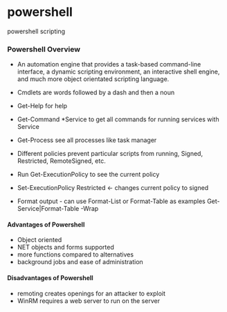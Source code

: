 # powershell

powershell scripting

### Powershell Overview

- An automation engine that provides a task-based command-line interface, a dynamic scripting environment, an interactive shell engine, and much more object orientated scripting language.

- Cmdlets are words followed by a dash and then a noun

- Get-Help for help

- Get-Command \*Service to get all commands for running services with Service

- Get-Process see all processes like task manager

- Different policies prevent particular scripts from running, Signed, Restricted, RemoteSigned, etc.

- Run Get-ExecutionPolicy to see the current policy

- Set-ExecutionPolicy Restricted <- changes current policy to signed

- Format output - can use Format-List or Format-Table as examples Get-Service|Format-Table -Wrap

#### Advantages of Powershell

- Object oriented
- NET objects and forms supported
- more functions compared to alternatives
- background jobs and ease of administration

#### Disadvantages of Powershell

- remoting creates openings for an attacker to exploit
- WinRM requires a web server to run on the server
